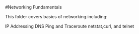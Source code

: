 #Networking Fundamentals

This folder covers basics of networking including:

IP Addressing
DNS
Ping and Traceroute
netstat,curl, and telnet
